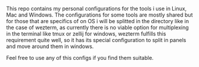 This repo contains my personal configurations for the tools i use in Linux, Mac and Windows. The configurations for some tools are mostly shared but for those that are specifics of on OS i will be splitted in the directory like in the case of wezterm, as currently there is no viable option for multiplexing in the terminal like tmux or zellij for windows, wezterm fulfills this requirement quite well, so it has its special configuration to split in panels and move around them in windows.

Feel free to use any of this configs if you find them suitable.
